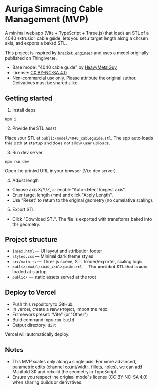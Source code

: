 # Auriga Simracing Cable Management (MVP)

A minimal web app (Vite + TypeScript + Three.js) that loads an STL of a 4040 extrusion cable guide, lets you set a target length along a chosen axis, and exports a baked STL.

This project is inspired by [`bracket.engineer`](https://github.com/wesbos/bracket.engineer) and uses a model originally published on Thingiverse.

- Base model: "4040 cable guide" by [HeavyMetalGuy](https://www.thingiverse.com/HeavyMetalGuy)
- License: [CC BY-NC-SA 4.0](http://creativecommons.org/licenses/by-nc-sa/4.0/)
- Non-commercial use only. Please attribute the original author. Derivatives must be shared alike.

## Getting started

1) Install deps

```bash
npm i
```

2) Provide the STL asset

Place your STL at `public/model/4040_cableguide.stl`.
The app auto-loads this path at startup and does not allow user uploads.

3) Run dev server

```bash
npm run dev
```

Open the printed URL in your browser (Vite dev server).

4) Adjust length

- Choose axis X/Y/Z, or enable "Auto-detect longest axis".
- Enter target length (mm) and click "Apply Length".
- Use "Reset" to return to the original geometry (no cumulative scaling).

5) Export STL

- Click "Download STL". The file is exported with transforms baked into the geometry.

## Project structure

- `index.html` — UI layout and attribution footer
- `styles.css` — Minimal dark theme styles
- `src/main.ts` — Three.js scene, STL loader/exporter, scaling logic
- `public/model/4040_cableguide.stl` — The provided STL that is auto-loaded at startup
- `public/` — static assets served at the root

## Deploy to Vercel

- Push this repository to GitHub.
- In Vercel, create a New Project, import the repo.
- Framework preset: "Vite" (or "Other")
- Build command: `npm run build`
- Output directory: `dist`

Vercel will automatically deploy.

## Notes

- This MVP scales only along a single axis. For more advanced, parametric edits (channel count/width, fillets, holes), we can add Manifold 3D and rebuild the geometry in TypeScript.
- Ensure you respect the original model's license (CC BY-NC-SA 4.0) when sharing builds or derivatives.
